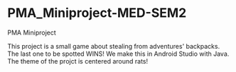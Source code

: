 # PMA_Miniproject-MED-SEM2
 PMA Miniproject

This project is a small game about stealing from adventures' backpacks. The last one to be spotted WINS! We make this in Android Studio with Java.
The theme of the projct is centered around rats!
